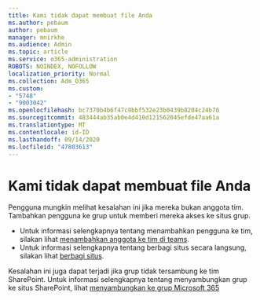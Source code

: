 ```yaml
---
title: Kami tidak dapat membuat file Anda
ms.author: pebaum
author: pebaum
manager: mnirkhe
ms.audience: Admin
ms.topic: article
ms.service: o365-administration
ROBOTS: NOINDEX, NOFOLLOW
localization_priority: Normal
ms.collection: Adm_O365
ms.custom:
- "5748"
- "9003042"
ms.openlocfilehash: bc7370b4b6f47c9bbf532e23b0439b8204c24b70
ms.sourcegitcommit: 483444ab35ab0e4d410d121562045efde47aa61a
ms.translationtype: MT
ms.contentlocale: id-ID
ms.lasthandoff: 09/14/2020
ms.locfileid: "47803613"
---
```

# <a name="we-cant-get-your-files"></a>Kami tidak dapat membuat file Anda

Pengguna mungkin melihat kesalahan ini jika mereka bukan anggota tim. Tambahkan pengguna ke grup untuk memberi mereka akses ke situs grup.

- Untuk informasi selengkapnya tentang menambahkan pengguna ke tim, silakan lihat [menambahkan anggota ke tim di teams](https://support.office.com/article/add-people-to-a-team-aff2249d-b456-4bc3-81e7-52327b6b38e9).
- Untuk informasi selengkapnya tentang berbagi situs secara langsung, silakan lihat [berbagi situs](https://support.office.com/article/Share-a-site-958771A8-D041-4EB8-B51C-AFEA2EAE3658).

Kesalahan ini juga dapat terjadi jika grup tidak tersambung ke tim SharePoint. Untuk informasi selengkapnya tentang menyambungkan grup ke situs SharePoint, lihat [menyambungkan ke grup Microsoft 365](https://docs.microsoft.com/sharepoint/dev/transform/modernize-connect-to-office365-group)